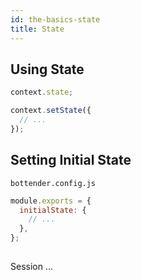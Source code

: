 ```yaml
---
id: the-basics-state
title: State
---
```


## Using State

```js
context.state;
```

```js
context.setState({
  // ...
});
```

## Setting Initial State

`bottender.config.js`

```js
module.exports = {
  initialState: {
    // ...
  },
};
```

##

Session ...
